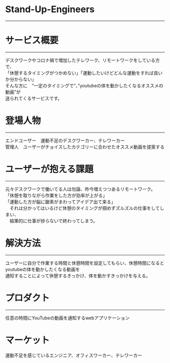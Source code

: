 # Stand-Up-Engineers
---
# サービス概要
---
デスクワークやコロナ禍で増加したテレワーク、リモートワークをしている方で、  
「休憩するタイミングがつかめない」「運動したいけどどんな運動をすれば良いか分からない」  
そんな方に　”一定のタイミングで”、”youtubeの体を動かしたくなるオススメの動画”が    
送られてくるサービスです。
# 登場人物
---
エンドユーザー　運動不足のデスクワーカー、テレワーカー  
管理人　ユーザーがチョイスしたカテゴリーに合わせたオススメ動画を提案する
# ユーザーが抱える課題
---
元々デスクワークで働いてる人は勿論、昨今増えつつあるリモートワーク。  
「休憩を取りながら作業をした方が効率が上がる」  
「運動した方が脳に酸素がまわってアイデア出て来る」  
　それは分かってはいるけど休憩のタイミングが掴めずズルズルの仕事をしてしまい、  
　結果的に仕事が捗らないで終わってしまう。
# 解決方法
---
ユーザーに自分で作業する時間と休憩時間を設定してもらい、休憩時間になるとyoutubeの体を動かしたくなる動画を  
通知することによって休憩するきっかけ、体を動かすきっかけを与える。
# プロダクト
---
任意の時間にYouTubeの動画を通知するwebアプリケーション
# マーケット
運動不足を感じているエンジニア、オフィスワーカー、テレワーカー
